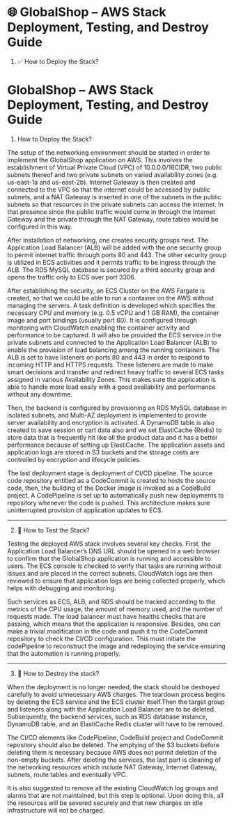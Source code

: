 # 🌐 GlobalShop – AWS Stack Deployment, Testing, and Destroy Guide

1) ✅ How to Deploy the Stack?
# GlobalShop – AWS Stack Deployment, Testing, and Destroy Guide
1) How to Deploy the Stack?
   
The setup of the networking environment should be started in order to implement the GlobalShop application on AWS. This involves the establishment of Virtual Private Cloud (VPC) of 10.0.0.0/16CIDR, two public subnets thereof and two private subnets on varied availability zones (e.g. us-east-1a and us-east-2b). Internet Gateway is then created and connected to the VPC so that the internet could be accessed by public subnets, and a NAT Gateway is inserted in one of the subnets in the public subnets so that resources in the private subnets can access the internet. In that presence since the public traffic would come in through the Internet Gateway and the private through the NAT Gateway, route tables would be configured in this way.

After installation of networking, one creates security groups next. The Application Load Balancer (ALB) will be added with the one security group to permit internet traffic through ports 80 and 443. The other security group is utilized in ECS activities and it permits traffic to be ingress through the ALB. The RDS MySQL database is secured by a third security group and opens the traffic only to ECS over port 3306.

After establishing the security, an ECS Cluster on the AWS Fargate is created, so that we could be able to run a container on the AWS without managing the servers. A task definition is developed which specifies the necessary CPU and memory (e.g. 0.5 vCPU and 1 GB RAM), the container image and port bindings (usually port 80). It is configured through monitoring with CloudWatch enabling the container activity and performance to be captured. It will also be provided the ECS service in the private subnets and connected to the Application Load Balancer (ALB) to enable the provision of load balancing among the running containers. The ALB is set to have listeners on ports 80 and 443 in order to respond to incoming HTTP and HTTPS requests. These listeners are made to make smart decisions and transfer and redirect heavy traffic to several ECS tasks assigned in various Availability Zones. This makes sure the application is able to handle more load easily with a good availability and performance without any downtime.

Then, the backend is configured by provisioning an RDS MySQL database in isolated subnets, and Multi-AZ deployment is implemented to provide server availability and encryption is activated. A DynamoDB table is also created to save session or cart data also and we set ElastiCache (Redis) to store data that is frequently hit like all the product data and it has a better performance because of setting up ElastiCache. The application assets and application logs are stored in S3 buckets and the storage costs are controlled by encryption and lifecycle policies.

The last deployment stage is deployment of CI/CD pipeline. The source code repository entitled as a CodeCommit is created to hosts the source code, then, the building of the Docker image is invoked as a CodeBuild project. A CodePipeline is set up to automatically push new deployments to repository whenever the code is pushed. This architecture makes sure uninterrupted provision of application updates to ECS.

---

2) 🧪 How to Test the Stack?

Testing the deployed AWS stack involves several key checks. First, the Application Load Balancer’s DNS URL should be opened in a web browser to confirm that the GlobalShop application is running and accessible to users. The ECS console is checked to verify that tasks are running without issues and are placed in the correct subnets. CloudWatch logs are then reviewed to ensure that application logs are being collected properly, which helps with debugging and monitoring.

Such services as ECS, ALB, and RDS should be tracked according to the metrics of the CPU usage, the amount of memory used, and the number of requests made. The load balancer must have healths checks that are passing, which means that the application is responsive. Besides, one can make a trivial modification in the code and push it to the CodeCommit repository to check the CI/CD configuration. This must initiate the codePipeline to reconstruct the image and redeploying the service ensuring that the automation is running properly.

---
3) 🧹 How to Destroy the stack?

When the deployment is no longer needed, the stack should be destroyed carefully to avoid unnecessary AWS charges. The teardown process begins by deleting the ECS service and the ECS cluster itself.Then the target group and listeners along with the Application Load Balancer are to be deleted. Subsequently, the backend services, such as RDS database instance, DynamoDB table, and an ElastiCache Redis cluster will have to be removed.

The CI/CD elements like CodePipeline, CodeBuild project and CodeCommit repository should also be deleted. The emptying of the S3 buckets before deleting them is necessary because AWS does not permit deletion of the non-empty buckets. After deleting the services, the last part is cleaning of the networking resources which include NAT Gateway, Internet Gateway, subnets, route tables and eventually VPC.

It is also suggested to remove all the existing CloudWatch log groups and alarms that are not maintained, but this step is optional. Upon doing this, all the resources will be severed securely and that new charges on idle infrastructure will not be charged.
